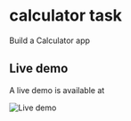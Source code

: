 # calculator task

Build a Calculator app 

## Live demo

A live demo is available at 

![Live demo](https://ik.imagekit.io/freshman/ezgif-5-abbedec67296_bOO8D3Dt714.gif)
